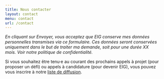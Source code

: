 ```yaml
---
title: Nous contacter
layout: contact
menu: contact
url: /contact
---
```

*En cliquant sur Envoyer, vous acceptez que EIG conserve mes données personnelles transmises via ce formulaire. Ces données seront conservées uniquement dans le but de traiter ma demande, soit pour une durée XX mois. Voir notre politique de confidentialité.*

Si vous souhaitez être tenu·e au courant des prochains appels à projet (pour proposer un défi) ou appels à candidature (pour devenir EIG), vous pouvez vous inscrire à notre [liste de diffusion](#).